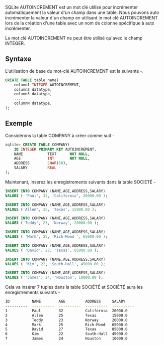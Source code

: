 SQLite AUTOINCREMENT est un mot clé utilisé pour incrémenter automatiquement la valeur d'un champ dans une table. Nous pouvons auto incrémenter la valeur d'un champ en utilisant le mot clé AUTOINCREMENT lors de la création d'une table avec un nom de colonne spécifique à auto incrémenter.

Le mot clé AUTOINCREMENT ne peut être utilisé qu'avec le champ INTEGER.

## Syntaxe

L'utilisation de base du mot-clé AUTOINCREMENT est la suivante -.

```sql
CREATE TABLE table_name(
    column1 INTEGER AUTOINCREMENT,
    column2 datatype,
    column3 datatype,
    .....
    columnN datatype,
);
```

## Exemple

Considérons la table COMPANY à créer comme suit -

```sql
sqlite> CREATE TABLE COMPANY(
    ID INTEGER PRIMARY KEY AUTOINCREMENT,
    NAME           TEXT      NOT NULL,
    AGE            INT       NOT NULL,
    ADDRESS        CHAR(50),
    SALARY         REAL
);
```

Maintenant, insérez les enregistrements suivants dans la table SOCIÉTÉ -

```sql
INSERT INTO COMPANY (NAME,AGE,ADDRESS,SALARY)
VALUES ( 'Paul', 32, 'California', 20000.00 );

INSERT INTO COMPANY (NAME,AGE,ADDRESS,SALARY)
VALUES ('Allen', 25, 'Texas', 15000.00 );

INSERT INTO COMPANY (NAME,AGE,ADDRESS,SALARY)
VALUES ('Teddy', 23, 'Norway', 20000.00 );

INSERT INTO COMPANY (NAME,AGE,ADDRESS,SALARY)
VALUES ( 'Mark', 25, 'Rich-Mond ', 65000.00 );

INSERT INTO COMPANY (NAME,AGE,ADDRESS,SALARY)
VALUES ( 'David', 27, 'Texas', 85000.00 );

INSERT INTO COMPANY (NAME,AGE,ADDRESS,SALARY)
VALUES ( 'Kim', 22, 'South-Hall', 45000.00 );

INSERT INTO COMPANY (NAME,AGE,ADDRESS,SALARY)
VALUES ( 'James', 24, 'Houston', 10000.00 );
```

Cela va insérer 7 tuples dans la table SOCIÉTÉ et SOCIÉTÉ aura les enregistrements suivants -

```bash
ID          NAME        AGE         ADDRESS     SALARY
----------  ----------  ----------  ----------  ----------
1           Paul        32          California  20000.0
2           Allen       25          Texas       15000.0
3           Teddy       23          Norway      20000.0
4           Mark        25          Rich-Mond   65000.0
5           David       27          Texas       85000.0
6           Kim         22          South-Hall  45000.0
7           James       24          Houston     10000.0
```